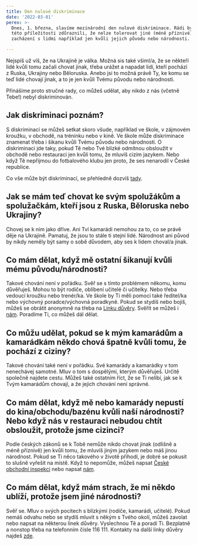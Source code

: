 ```yaml
---
title: Den nulové diskriminace
date: '2022-03-01'
perex: >-
  Dnes, 1. března, slavíme mezinárodní den nulové diskriminace. Rádi bychom při
  této příležitosti zdůraznili, že nelze tolerovat jiné (méně příznivé)
  zacházení s lidmi například jen kvůli jejich původu nebo národnosti.

---
```





Nejspíš už víš, že na Ukrajině je válka. Možná sis také všiml/a, že se někteří lidé kvůli tomu začali chovat jinak, třeba urážet a napadat lidi, kteří pochází z Ruska, Ukrajiny nebo Běloruska. Anebo jsi to možná právě Ty, ke komu se teď lidé chovají jinak, a to je jen kvůli Tvému původu nebo národnosti. 



Přinášíme proto stručné rady, co můžeš udělat, aby nikdo z nás (včetně Tebe!) nebyl diskriminován.



## Jak diskriminaci poznám?



S diskriminací se můžeš setkat skoro všude, například ve škole, v zájmovém kroužku, v obchodě, na tréninku nebo v kině. Ve škole může diskriminace znamenat třeba i šikanu kvůli Tvému původu nebo národnosti. O diskriminaci jde taky, pokud Tě nebo Tvé blízké odmítnou obsloužit v obchodě nebo restauraci jen kvůli tomu, že mluvíš cizím jazykem. Nebo když Tě nepřijmou do fotbalového klubu jen proto, že ses nenarodil v České republice. 

Co vše může být diskriminací, se přehledně dozvíš [tady](https://deti.ochrance.cz/co-je-to-diskriminace/).



## Jak se mám teď chovat ke svým spolužákům a spolužačkám, kteří jsou z Ruska, Běloruska nebo Ukrajiny?



Chovej se k nim jako dříve. Ani Tví kamarádi nemohou za to, co se právě děje na Ukrajině. Pamatuj, že jsou to stále ti stejní lidé. Národnost ani původ by nikdy neměly být samy o sobě důvodem, aby ses k lidem choval/a jinak.



## Co mám dělat, když mě ostatní šikanují kvůli mému původu/národnosti?



Takové chování není v pořádku. Svěř se s tímto problémem někomu, komu důvěřuješ. Mohou to být rodiče, oblíbení učitelé či učitelky. Nebo třeba vedoucí kroužku nebo trenér/ka. Ve škole by Ti měli pomoci také ředitel/ka nebo výchovný poradce/výchovná poradkyně. Pokud se stydíš nebo bojíš, můžeš se obrátit anonymně na třeba na [Linku důvěry](https://www.linkabezpeci.cz/). Svěřit se můžeš i [nám](https://deti.ochrance.cz/jak-se-na-ochrance-obratit/). Poradíme Ti, co můžeš dál dělat. 



## Co můžu udělat, pokud se k mým kamarádům a kamarádkám někdo chová špatně kvůli tomu, že pochází z ciziny?



Takové chování také není v pořádku. Své kamarády a kamarádky v tom nenechávej samotné. Mluv o tom s dospělými, kterým důvěřuješ. Určitě společně najdete cestu. Můžeš také ostatním říct, že se Ti nelíbí, jak se k Tvým kamarádům chovají, a že jejich chování není správné. 



## Co mám dělat, když mě nebo kamarády nepustí do kina/obchodu/bazénu kvůli naší národnosti? Nebo když nás v restauraci nebudou chtít obsloužit, protože jsme cizinci?



Podle českých zákonů se k Tobě nemůže nikdo chovat jinak (odlišně a méně příznivě) jen kvůli tomu, že mluvíš jiným jazykem nebo máš jinou národnost. Pokud se Ti něco takového v životě přihodí, je dobré se pokusit to slušně vyřešit na místě. Když to nepomůže, můžeš napsat [České obchodní inspekci](https://www.coi.cz/podatelna/) nebo napsat [nám](https://deti.ochrance.cz/jak-se-na-ochrance-obratit/).



## Co mám dělat, když mám strach, že mi někdo ublíží, protože jsem jiné národnosti?



Svěř se. Mluv o svých pocitech s blízkými (rodiče, kamarádi, učitelé). Pokud nemáš odvahu nebo se stydíš mluvit s někým s Tvého okolí, můžeš zavolat nebo napsat na některou linek důvěry. Vyslechnou Tě a poradí Ti. Bezplatně a nonstop třeba na telefonním čísle 116 111. Kontakty na další linky důvěry najdeš [zde](https://deti.ochrance.cz/linky-duvery/).




